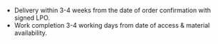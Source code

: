- Delivery within 3-4 weeks from the date of order confirmation with signed LPO.
- Work completion 3-4 working days from date of access & material availability.